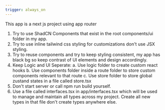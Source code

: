 ```yaml
---
trigger: always_on
---
```


This app is a next js project using app router
1. Try to use ShadCN Components that exist in the root components/ui folder in my app.
2. Try to use inline tailwind css styling for customizations don't use JSX styling.
3. Try to reuse components and try to keep styling consistent, my app has black bg so keep contrast of UI elements and design accordingly.
4. Keep Logic and UI Seperate:
    a. Use logic folder to create custom react hooks
    b. Use components folder inside a route folder to store custom components relevant to that route
    c. Use store folder to store global zustand states in a file called store.tsx
5. Don't start server or call npm run build yourself.
6. Use a file called interfaces.tsx in app/interfaces.tsx which will be used to manage and maintain all types across my project. Create all new types in that file don't create types anywhere else.
